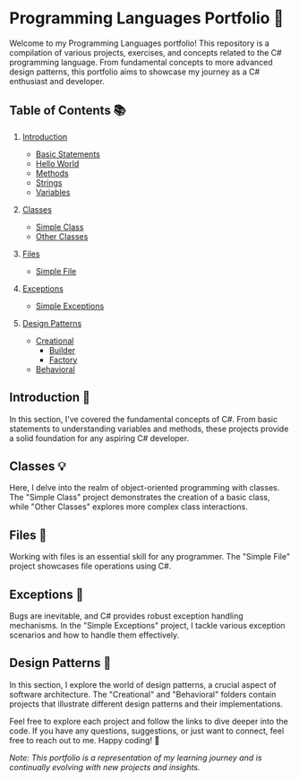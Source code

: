 # Programming Languages Portfolio 🚀

Welcome to my Programming Languages portfolio! This repository is a compilation of various projects, exercises, and concepts related to the C# programming language. From fundamental concepts to more advanced design patterns, this portfolio aims to showcase my journey as a C# enthusiast and developer.

## Table of Contents 📚

1. [Introduction](#introduction)
   - [Basic Statements](/CSharp/00_Intro/BasicStatements)
   - [Hello World](/CSharp/00_Intro/HelloWorld)
   - [Methods](/CSharp/00_Intro/Methods)
   - [Strings](/CSharp/00_Intro/String)
   - [Variables](/CSharp/00_Intro/Variables)

2. [Classes](#classes)
   - [Simple Class](/CSharp/01_Classes/SimpleClass)
   - [Other Classes](/CSharp/01_Classes/OtherClasses)

3. [Files](#files)
   - [Simple File](/CSharp/02_Files/SimpleFile)

4. [Exceptions](#exceptions)
   - [Simple Exceptions](//CSharp/03_Exceptions/SimpleExceptions)

5. [Design Patterns](#design-patterns)
   - [Creational](/CSharp/04_DesignPatterns/Creational)
      - [Builder](/CSharp/04_DesignPatterns/Creational/Builder)
      - [Factory](/CSharp/04_DesignPatterns/Creational/Factory)
   - [Behavioral](/CSharp/04_DesignPatterns/Behavioral)

## Introduction 🌟

In this section, I've covered the fundamental concepts of C#. From basic statements to understanding variables and methods, these projects provide a solid foundation for any aspiring C# developer.

## Classes 💡

Here, I delve into the realm of object-oriented programming with classes. The "Simple Class" project demonstrates the creation of a basic class, while "Other Classes" explores more complex class interactions.

## Files 📂

Working with files is an essential skill for any programmer. The "Simple File" project showcases file operations using C#.

## Exceptions 🐛

Bugs are inevitable, and C# provides robust exception handling mechanisms. In the "Simple Exceptions" project, I tackle various exception scenarios and how to handle them effectively.

## Design Patterns 🎨

In this section, I explore the world of design patterns, a crucial aspect of software architecture. The "Creational" and "Behavioral" folders contain projects that illustrate different design patterns and their implementations.

Feel free to explore each project and follow the links to dive deeper into the code. If you have any questions, suggestions, or just want to connect, feel free to reach out to me. Happy coding! 🚀

*Note: This portfolio is a representation of my learning journey and is continually evolving with new projects and insights.*

